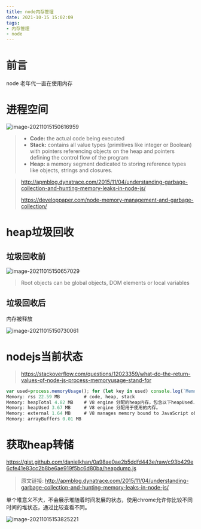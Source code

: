 ```yaml
---
title: node内存管理
date: 2021-10-15 15:02:09
tags:
- 内存管理
- node
---
```


# 前言

node 老年代一直在使用内存

<!--more-->
# 进程空间

![image-20211015150616959](http://myapp.img.mykernel.cn/image-20211015150616959.png)

> - **Code:** the actual code being executed
> - **Stack:** contains all value types (primitives like integer or Boolean) with pointers referencing objects on the heap and pointers defining the control flow of the program
> - **Heap:** a memory segment dedicated to storing reference types like objects, strings and closures.

> http://apmblog.dynatrace.com/2015/11/04/understanding-garbage-collection-and-hunting-memory-leaks-in-node-js/
>
> https://developpaper.com/node-memory-management-and-garbage-collection/

# heap垃圾回收

## 垃圾回收前

![image-20211015150657029](http://myapp.img.mykernel.cn/image-20211015150657029.png)

> Root objects can be global objects, DOM elements or local variables

## 垃圾回收后

内存被释放

![image-20211015150730061](http://myapp.img.mykernel.cn/image-20211015150730061.png)

# nodejs当前状态

> https://stackoverflow.com/questions/12023359/what-do-the-return-values-of-node-js-process-memoryusage-stand-for

```js
var used=process.memoryUsage(); for (let key in used) console.log(`Memory: ${key} ${Math.round(used[key] / 1024 / 1024 * 100) / 100} MB`)
Memory: rss 22.59 MB         # code, heap, stack
Memory: heapTotal 4.82 MB    # V8 engine 分配的heap内存，包含以下heapUsed.
Memory: heapUsed 3.67 MB     # V8 engine 分配用于使用的内存。
Memory: external 1.64 MB     # V8 manages memory bound to JavaScript objects by C++ objects
Memory: arrayBuffers 0.01 MB
```

# 获取heap转储

https://gist.github.com/danielkhan/0a98ae0ae2b5ddfd443e/raw/c93b429e6cfe41e83cc2b8be6ae919f5bc6d80ba/heapdump.js

> 原文链接: http://apmblog.dynatrace.com/2015/11/04/understanding-garbage-collection-and-hunting-memory-leaks-in-node-js/

单个堆意义不大，不会展示堆随着时间发展的状态，使用chrome允许你比较不同时间的堆状态，通过比较查看不同。

![image-20211015153825221](http://myapp.img.mykernel.cn/image-20211015153825221.png)
